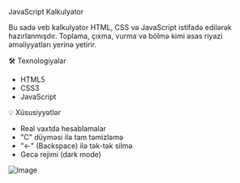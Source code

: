 JavaScript Kalkulyator

Bu sadə veb kalkulyator HTML, CSS və JavaScript istifadə edilərək hazırlanmışdır. Toplama, çıxma, vurma və bölmə kimi əsas riyazi əməliyyatları yerinə yetirir.

🛠 Texnologiyalar

- HTML5
- CSS3 
- JavaScript 

💡 Xüsusiyyətlər

- Real vaxtda hesablamalar
- "C" düyməsi ilə tam təmizləmə
- "←" (Backspace) ilə tək-tək silmə
- Gecə rejimi (dark mode)

![Image](https://github.com/user-attachments/assets/b1ef24e0-5891-4f01-aa6b-b36acae0f5e2)
